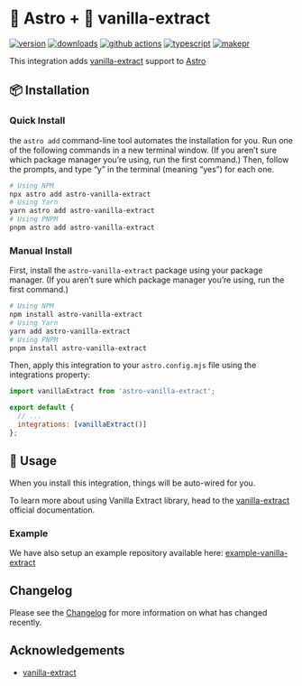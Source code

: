 # 🚀&nbsp;Astro + 🧁&nbsp;vanilla-extract

[![version][version-badge]][npm]
[![downloads][downloads-badge]][npm]
[![github actions][github-actions-badge]][github-actions]
[![typescript][typescript-badge]][typescript]
[![makepr][makepr-badge]][makepr]

This integration adds [vanilla-extract][vanilla-extract] support to [Astro][astro]

## 📦 Installation

### Quick Install

the `astro add` command-line tool automates the installation for you. Run one of the following commands in a new terminal window. (If you aren’t sure which package manager you’re using, run the first command.) Then, follow the prompts, and type “y” in the terminal (meaning “yes”) for each one.

```bash
# Using NPM
npx astro add astro-vanilla-extract
# Using Yarn
yarn astro add astro-vanilla-extract
# Using PNPM
pnpm astro add astro-vanilla-extract
```

### Manual Install

First, install the `astro-vanilla-extract` package using your package manager. (If you aren’t sure which package manager you’re using, run the first command.)

```bash
# Using NPM
npm install astro-vanilla-extract
# Using Yarn
yarn add astro-vanilla-extract
# Using PNPM
pnpm install astro-vanilla-extract
```

Then, apply this integration to your `astro.config.mjs` file using the integrations property:

```js
import vanillaExtract from 'astro-vanilla-extract';

export default {
  // ...
  integrations: [vanillaExtract()]
};
```

## 🥑 Usage

When you install this integration, things will be auto-wired for you.

To learn more about using Vanilla Extract library, head to the [vanilla-extract][vanilla-extract] official documentation.

### Example

We have also setup an example repository available here: [example-vanilla-extract](../../apps/example-vanilla-extract/)

## Changelog

Please see the [Changelog](CHANGELOG.md) for more information on what has changed recently.

## Acknowledgements

- [vanilla-extract][vanilla-extract]

[npm]: https://npmjs.com/package/astro-vanilla-extract
[vanilla-extract]: https://vanilla-extract.style/
[astro]: https://astro.build

<!-- README Badges -->

[version-badge]: https://img.shields.io/npm/v/astro-vanilla-extract.svg
[downloads-badge]: https://img.shields.io/npm/dt/astro-vanilla-extract
[github-actions]: https://github.com/codiume/orbit/actions
[github-actions-badge]: https://github.com/codiume/orbit/actions/workflows/node.js.yml/badge.svg
[typescript]: https://www.typescriptlang.org/dt/search?search=astro-vanilla-extract
[typescript-badge]: https://img.shields.io/npm/types/astro-vanilla-extract
[makepr]: https://makeapullrequest.com
[makepr-badge]: https://img.shields.io/badge/PRs-welcome-brightgreen.svg?style=flat-square?style=flat
